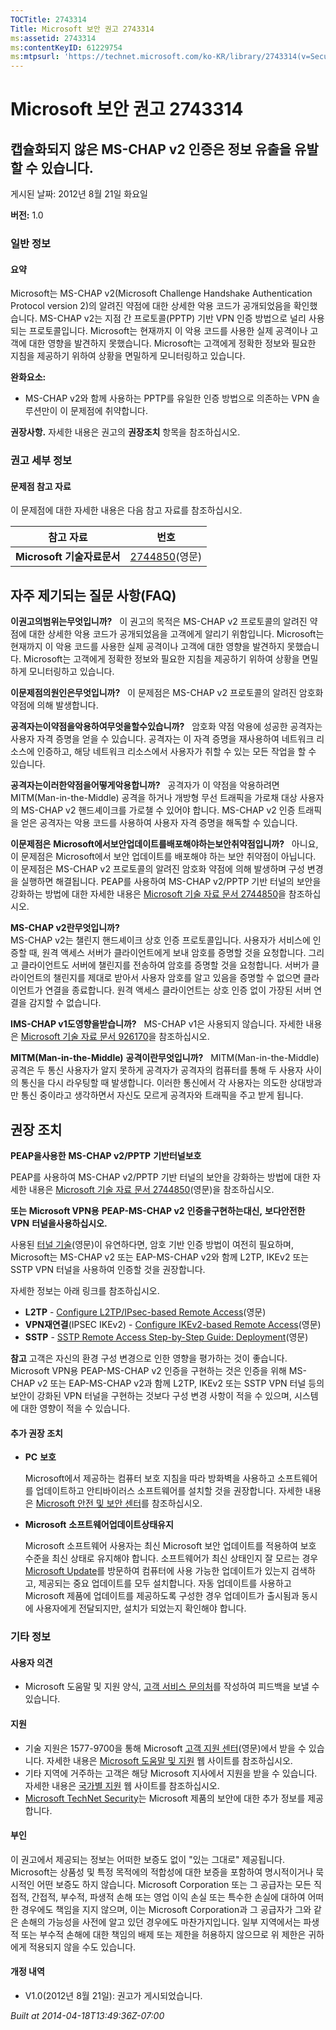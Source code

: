 ```yaml
---
TOCTitle: 2743314
Title: Microsoft 보안 권고 2743314
ms:assetid: 2743314
ms:contentKeyID: 61229754
ms:mtpsurl: 'https://technet.microsoft.com/ko-KR/library/2743314(v=Security.10)'
---
```


Microsoft 보안 권고 2743314
===========================

캡슐화되지 않은 MS-CHAP v2 인증은 정보 유출을 유발할 수 있습니다.
-----------------------------------------------------------------

게시된 날짜: 2012년 8월 21일 화요일

**버전:** 1.0

### 일반 정보

#### 요약

Microsoft는 MS-CHAP v2(Microsoft Challenge Handshake Authentication Protocol version 2)의 알려진 약점에 대한 상세한 악용 코드가 공개되었음을 확인했습니다. MS-CHAP v2는 지점 간 프로토콜(PPTP) 기반 VPN 인증 방법으로 널리 사용되는 프로토콜입니다. Microsoft는 현재까지 이 악용 코드를 사용한 실제 공격이나 고객에 대한 영향을 발견하지 못했습니다. Microsoft는 고객에게 정확한 정보와 필요한 지침을 제공하기 위하여 상황을 면밀하게 모니터링하고 있습니다.

**완화요소:**

-   MS-CHAP v2와 함께 사용하는 PPTP를 유일한 인증 방법으로 의존하는 VPN 솔루션만이 이 문제점에 취약합니다.

**권장사항.** 자세한 내용은 권고의 **권장조치** 항목을 참조하십시오.

### 권고 세부 정보

#### 문제점 참고 자료

이 문제점에 대한 자세한 내용은 다음 참고 자료를 참조하십시오.

| 참고 자료                      | 번호                                                     |
|--------------------------------|----------------------------------------------------------|
| **Microsoft** **기술자료문서** | [2744850](https://support.microsoft.com/kb/2744850)(영문) |

자주 제기되는 질문 사항(FAQ)
----------------------------


**이권고의범위는무엇입니까?**   
이 권고의 목적은 MS-CHAP v2 프로토콜의 알려진 약점에 대한 상세한 악용 코드가 공개되었음을 고객에게 알리기 위함입니다. Microsoft는 현재까지 이 악용 코드를 사용한 실제 공격이나 고객에 대한 영향을 발견하지 못했습니다. Microsoft는 고객에게 정확한 정보와 필요한 지침을 제공하기 위하여 상황을 면밀하게 모니터링하고 있습니다.

**이문제점의원인은무엇입니까?**   
이 문제점은 MS-CHAP v2 프로토콜의 알려진 암호화 약점에 의해 발생합니다.

**공격자는이약점을악용하여무엇을할수있습니까?**   
암호화 약점 악용에 성공한 공격자는 사용자 자격 증명을 얻을 수 있습니다. 공격자는 이 자격 증명을 재사용하여 네트워크 리소스에 인증하고, 해당 네트워크 리소스에서 사용자가 취할 수 있는 모든 작업을 할 수 있습니다.

**공격자는이러한약점을어떻게악용합니까?**   
공격자가 이 약점을 악용하려면 MITM(Man-in-the-Middle) 공격을 하거나 개방형 무선 트래픽을 가로채 대상 사용자의 MS-CHAP v2 핸드셰이크를 가로챌 수 있어야 합니다. MS-CHAP v2 인증 트래픽을 얻은 공격자는 악용 코드를 사용하여 사용자 자격 증명을 해독할 수 있습니다.

**이문제점은** **Microsoft에서보안업데이트를배포해야하는보안취약점입니까?**   
아니요, 이 문제점은 Microsoft에서 보안 업데이트를 배포해야 하는 보안 취약점이 아닙니다. 이 문제점은 MS-CHAP v2 프로토콜의 알려진 암호화 약점에 의해 발생하며 구성 변경을 실행하면 해결됩니다. PEAP를 사용하여 MS-CHAP v2/PPTP 기반 터널의 보안을 강화하는 방법에 대한 자세한 내용은 [Microsoft 기술 자료 문서 2744850](https://support.microsoft.com/kb/2744850)을 참조하십시오.

**MS-CHAP v2란무엇입니까?**  
MS-CHAP v2는 챌린지 핸드셰이크 상호 인증 프로토콜입니다. 사용자가 서비스에 인증할 때, 원격 액세스 서버가 클라이언트에게 보내 암호를 증명할 것을 요청합니다. 그리고 클라이언트도 서버에 챌린지를 전송하여 암호를 증명할 것을 요청합니다. 서버가 클라이언트의 챌린지를 제대로 받아서 사용자 암호를 알고 있음을 증명할 수 없으면 클라이언트가 연결을 종료합니다. 원격 액세스 클라이언트는 상호 인증 없이 가장된 서버 연결을 감지할 수 없습니다.

**IMS-CHAP v1도영향을받습니까?**   
MS-CHAP v1은 사용되지 않습니다. 자세한 내용은 [Microsoft 기술 자료 문서 926170](https://support.microsoft.com/kb/926170)을 참조하십시오.

**MITM(Man-in-the-Middle)** **공격이란무엇입니까?**   
MITM(Man-in-the-Middle) 공격은 두 통신 사용자가 알지 못하게 공격자가 공격자의 컴퓨터를 통해 두 사용자 사이의 통신을 다시 라우팅할 때 발생합니다. 이러한 통신에서 각 사용자는 의도한 상대방과만 통신 중이라고 생각하면서 자신도 모르게 공격자와 트래픽을 주고 받게 됩니다.

권장 조치
---------


**PEAP을사용한** **MS-CHAP v2/PPTP** **기반터널보호**

PEAP를 사용하여 MS-CHAP v2/PPTP 기반 터널의 보안을 강화하는 방법에 대한 자세한 내용은 [Microsoft 기술 자료 문서 2744850](https://support.microsoft.com/kb/2744850)(영문)을 참조하십시오.

**또는** **Microsoft VPN용** **PEAP-MS-CHAP v2** **인증을구현하는대신,** **보다안전한** **VPN** **터널을사용하십시오.**

사용된 [터널 기술](https://technet.microsoft.com/library/dd469817)(영문)이 유연하다면, 암호 기반 인증 방법이 여전히 필요하며, Microsoft는 MS-CHAP v2 또는 EAP-MS-CHAP v2와 함께 L2TP, IKEv2 또는 SSTP VPN 터널을 사용하여 인증할 것을 권장합니다.

자세한 정보는 아래 링크를 참조하십시오.

-   **L2TP** - [Configure L2TP/IPsec-based Remote Access](https://technet.microsoft.com/library/ff687761)(영문)
-   **VPN재연결**(IPSEC IKEv2) - [Configure IKEv2-based Remote Access](https://technet.microsoft.com/library/ff687731)(영문)
-   **SSTP** - [SSTP Remote Access Step-by-Step Guide: Deployment](https://technet.microsoft.com/library/cc731352)(영문)

**참고** 고객은 자신의 환경 구성 변경으로 인한 영향을 평가하는 것이 좋습니다. Microsoft VPN용 PEAP-MS-CHAP v2 인증을 구현하는 것은 인증을 위해 MS-CHAP v2 또는 EAP-MS-CHAP v2과 함께 L2TP, IKEv2 또는 SSTP VPN 터널 등의 보안이 강화된 VPN 터널을 구현하는 것보다 구성 변경 사항이 적을 수 있으며, 시스템에 대한 영향이 적을 수 있습니다.

#### 추가 권장 조치

-   **PC** **보호**

    Microsoft에서 제공하는 컴퓨터 보호 지침을 따라 방화벽을 사용하고 소프트웨어를 업데이트하고 안티바이러스 소프트웨어를 설치할 것을 권장합니다. 자세한 내용은 [Microsoft 안전 및 보안 센터](https://www.microsoft.com/security/default.aspx)를 참조하십시오.

-   **Microsoft** **소프트웨어업데이트상태유지**

    Microsoft 소프트웨어 사용자는 최신 Microsoft 보안 업데이트를 적용하여 보호 수준을 최신 상태로 유지해야 합니다. 소프트웨어가 최신 상태인지 잘 모르는 경우 [Microsoft Update](https://go.microsoft.com/fwlink/?linkid=40747)를 방문하여 컴퓨터에 사용 가능한 업데이트가 있는지 검색하고, 제공되는 중요 업데이트를 모두 설치합니다. 자동 업데이트를 사용하고 Microsoft 제품에 업데이트를 제공하도록 구성한 경우 업데이트가 출시됨과 동시에 사용자에게 전달되지만, 설치가 되었는지 확인해야 합니다.

### 기타 정보

#### 사용자 의견

-   Microsoft 도움말 및 지원 양식, [고객 서비스 문의처](https://support.microsoft.com/kb/?scid=sw;en;1257&showpage=1&ws=technet&sd=tech)를 작성하여 피드백을 보낼 수 있습니다.

#### 지원

-   기술 지원은 1577-9700을 통해 Microsoft [고객 지원 센터](https://go.microsoft.com/fwlink/?linkid=21131)(영문)에서 받을 수 있습니다. 자세한 내용은 [Microsoft 도움말 및 지원](https://support.microsoft.com/) 웹 사이트를 참조하십시오.
-   기타 지역에 거주하는 고객은 해당 Microsoft 지사에서 지원을 받을 수 있습니다. 자세한 내용은 [국가별 지원](https://go.microsoft.com/fwlink/?linkid=21155) 웹 사이트를 참조하십시오.
-   [Microsoft TechNet Security](https://go.microsoft.com/fwlink/?linkid=21132)는 Microsoft 제품의 보안에 대한 추가 정보를 제공합니다.

#### 부인

이 권고에서 제공되는 정보는 어떠한 보증도 없이 "있는 그대로" 제공됩니다. Microsoft는 상품성 및 특정 목적에의 적합성에 대한 보증을 포함하여 명시적이거나 묵시적인 어떤 보증도 하지 않습니다. Microsoft Corporation 또는 그 공급자는 모든 직접적, 간접적, 부수적, 파생적 손해 또는 영업 이익 손실 또는 특수한 손실에 대하여 어떠한 경우에도 책임을 지지 않으며, 이는 Microsoft Corporation과 그 공급자가 그와 같은 손해의 가능성을 사전에 알고 있던 경우에도 마찬가지입니다. 일부 지역에서는 파생적 또는 부수적 손해에 대한 책임의 배제 또는 제한을 허용하지 않으므로 위 제한은 귀하에게 적용되지 않을 수도 있습니다.

#### 개정 내역

-   V1.0(2012년 8월 21일): 권고가 게시되었습니다.

*Built at 2014-04-18T13:49:36Z-07:00*
